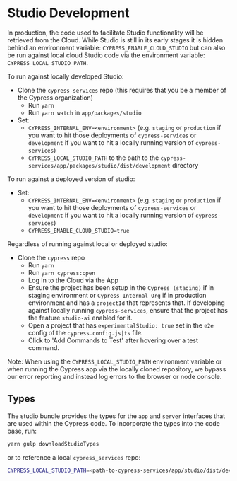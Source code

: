 # Studio Development

In production, the code used to facilitate Studio functionality will be retrieved from the Cloud. While Studio is still in its early stages it is hidden behind an environment variable: `CYPRESS_ENABLE_CLOUD_STUDIO` but can also be run against local cloud Studio code via the environment variable: `CYPRESS_LOCAL_STUDIO_PATH`.

To run against locally developed Studio:

- Clone the `cypress-services` repo (this requires that you be a member of the Cypress organization)
  - Run `yarn`
  - Run `yarn watch` in `app/packages/studio`
- Set:
  - `CYPRESS_INTERNAL_ENV=<environment>` (e.g. `staging` or `production` if you want to hit those deployments of `cypress-services` or `development` if you want to hit a locally running version of `cypress-services`)
  - `CYPRESS_LOCAL_STUDIO_PATH` to the path to the `cypress-services/app/packages/studio/dist/development` directory
 
To run against a deployed version of studio:

- Set:
  - `CYPRESS_INTERNAL_ENV=<environment>` (e.g. `staging` or `production` if you want to hit those deployments of `cypress-services` or `development` if you want to hit a locally running version of `cypress-services`)
  - `CYPRESS_ENABLE_CLOUD_STUDIO=true`

Regardless of running against local or deployed studio:

- Clone the `cypress` repo
  - Run `yarn`
  - Run `yarn cypress:open`
  - Log In to the Cloud via the App
  - Ensure the project has been setup in the `Cypress (staging)` if in staging environment or `Cypress Internal Org` if in production environment and has a `projectId` that represents that. If developing against locally running `cypress-services`, ensure that the project has the feature `studio-ai` enabled for it.
  - Open a project that has `experimentalStudio: true` set in the `e2e` config of the `cypress.config.js|ts` file.
  - Click to 'Add Commands to Test' after hovering over a test command.

Note: When using the `CYPRESS_LOCAL_STUDIO_PATH` environment variable or when running the Cypress app via the locally cloned repository, we bypass our error reporting and instead log errors to the browser or node console.

## Types

The studio bundle provides the types for the `app` and `server` interfaces that are used within the Cypress code. To incorporate the types into the code base, run:

```sh
yarn gulp downloadStudioTypes
```

or to reference a local `cypress_services` repo:

```sh
CYPRESS_LOCAL_STUDIO_PATH=<path-to-cypress-services/app/studio/dist/development-directory> yarn gulp downloadStudioTypes
```
